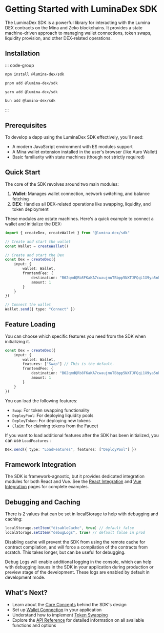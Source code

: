 # Getting Started with LuminaDex SDK

The LuminaDex SDK is a powerful library for interacting with the Lumina DEX contracts on the Mina and Zeko blockchains. It provides a state machine-driven approach to managing wallet connections, token swaps, liquidity provision, and other DEX-related operations.

## Installation

::: code-group

```bash [npm]
npm install @lumina-dex/sdk
```

```bash [pnpm]
pnpm add @lumina-dex/sdk
```

```bash [yarn]
yarn add @lumina-dex/sdk
```

```bash [bun]
bun add @lumina-dex/sdk
```

:::

## Prerequisites

To develop a dapp using the LuminaDex SDK effectively, you'll need:

- A modern JavaScript environment with ES modules support
- A Mina wallet extension installed in the user's browser (like Auro Wallet)
- Basic familiarity with state machines (though not strictly required)

## Quick Start

The core of the SDK revolves around two main modules:

1. **Wallet**: Manages wallet connection, network switching, and balance fetching
2. **DEX**: Handles all DEX-related operations like swapping, liquidity, and token deployment

These modules are xstate machines.
Here's a quick example to connect a wallet and initialize the DEX:

```ts
import { createDex, createWallet } from "@lumina-dex/sdk"

// Create and start the wallet
const Wallet = createWallet()

// Create and start the Dex
const Dex = createDex({
	input: {
		wallet: Wallet,
		frontendFee: {
			destination: "B62qmdQRb8FKaKA7cwaujmuTBbpp5NXTJFQqL1X9ya5nkvHSuWsiQ1H",
			amount: 1
		}
	}
})

// Connect the wallet
Wallet.send({ type: "Connect" })
```

## Feature Loading

You can choose which specific features you need from the SDK when initializing it.

```ts
const Dex = createDex({
	input: {
		wallet: Wallet,
		features: ["Swap"] // This is the default.
		frontendFee: {
			destination: "B62qmdQRb8FKaKA7cwaujmuTBbpp5NXTJFQqL1X9ya5nkvHSuWsiQ1H",
			amount: 1
		}
	}
})
```

You can load the following features:

- `Swap`: For token swapping functionality
- `DeployPool`: For deploying liquidity pools
- `DeployToken`: For deploying new tokens
- `Claim`: For claiming tokens from the Faucet

If you want to load additional features after the SDK has been initialized, you can use `LoadFeatures` :

```ts
Dex.send({ type: "LoadFeatures", features: ["DeployPool"] })
```

## Framework Integration

The SDK is framework-agnostic, but it provides dedicated integration modules for both React and Vue.
See the [React Integration](/guide/react-integration) and [Vue Integration](/guide/vue-integration) pages for complete examples.

## Debugging and Caching

There is 2 values that can be set in localStorage to help with debugging and caching:

```js
localStorage.setItem("disableCache", true) // default false
localStorage.setItem("debugLogs", true) // default false in prod
```

Disabling cache will prevent the SDK from using the remote cache for contract compilation, and will force a compilation of the contracts from scratch. This takes longer, but can be useful for debugging.

Debug Logs will enable additional logging in the console, which can help with debugging issues in the SDK in your application during production or preview stage of the development. These logs are enabled by default in development mode.

## What's Next?

- Learn about the [Core Concepts](/guide/core-concepts) behind the SDK's design
- Set up [Wallet Connection](/guide/wallet-connection) in your application
- Understand how to implement [Token Swapping](/guide/swapping-tokens)
- Explore the [API Reference](/api/overview) for detailed information on all available functions and options
